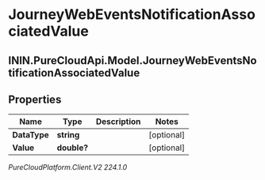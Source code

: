 # JourneyWebEventsNotificationAssociatedValue

## ININ.PureCloudApi.Model.JourneyWebEventsNotificationAssociatedValue

## Properties

|Name | Type | Description | Notes|
|------------ | ------------- | ------------- | -------------|
| **DataType** | **string** |  | [optional] |
| **Value** | **double?** |  | [optional] |



_PureCloudPlatform.Client.V2 224.1.0_
